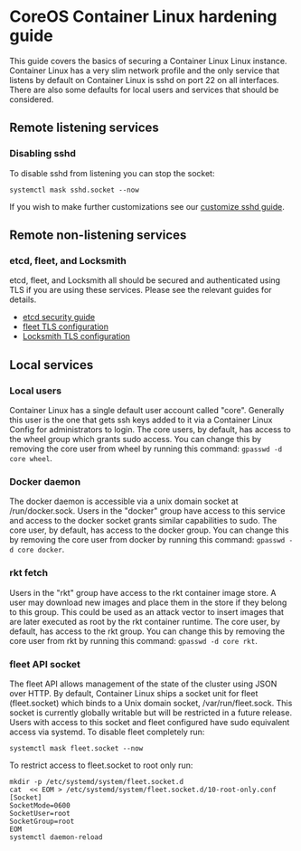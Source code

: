# CoreOS Container Linux hardening guide

This guide covers the basics of securing a Container Linux Linux instance. Container Linux has a very slim network profile and the only service that listens by default on Container Linux is sshd on port 22 on all interfaces. There are also some defaults for local users and services that should be considered.

## Remote listening services

### Disabling sshd

To disable sshd from listening you can stop the socket:

```
systemctl mask sshd.socket --now
```

If you wish to make further customizations see our [customize sshd guide](customizing-sshd.md).

## Remote non-listening services

### etcd, fleet, and Locksmith

etcd, fleet, and Locksmith all should be secured and authenticated using TLS if you are using these services. Please see the relevant guides for details.

* [etcd security guide](https://github.com/coreos/etcd/blob/v3.1.0/Documentation/op-guide/security.md)
* [fleet TLS configuration](cloud-config.md#fleet)
* [Locksmith TLS configuration](cloud-config.md#locksmith)

## Local services

### Local users

Container Linux has a single default user account called "core". Generally this user is the one that gets ssh keys added to it via a Container Linux Config for administrators to login. The core users, by default, has access to the wheel group which grants sudo access. You can change this by removing the core user from wheel by running this command: `gpasswd -d core wheel`.

### Docker daemon

The docker daemon is accessible via a unix domain socket at /run/docker.sock. Users in the "docker" group have access to this service and access to the docker socket grants similar capabilities to sudo. The core user, by default, has access to the docker group. You can change this by removing the core user from docker by running this command: `gpasswd -d core docker`.

### rkt fetch

Users in the "rkt" group have access to the rkt container image store. A user may download new images and place them in the store if they belong to this group. This could be used as an attack vector to insert images that are later executed as root by the rkt container runtime. The core user, by default, has access to the rkt group. You can change this by removing the core user from rkt by running this command: `gpasswd -d core rkt`.

### fleet API socket

The fleet API allows management of the state of the cluster using JSON over HTTP. By default, Container Linux ships a socket unit for fleet (fleet.socket) which binds to a Unix domain socket, /var/run/fleet.sock. This socket is currently globally writable but will be restricted in a future release. Users with access to this socket and fleet configured have sudo equivalent access via systemd. To disable fleet completely run:

```
systemctl mask fleet.socket --now
```

To restrict access to fleet.socket to root only run:

```
mkdir -p /etc/systemd/system/fleet.socket.d
cat  << EOM > /etc/systemd/system/fleet.socket.d/10-root-only.conf
[Socket]
SocketMode=0600
SocketUser=root
SocketGroup=root
EOM
systemctl daemon-reload
```
